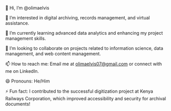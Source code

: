 👋 Hi, I’m @olimaelvis

👀 I’m interested in digital archiving, records management, and virtual assistance.

🌱 I’m currently learning advanced data analytics and enhancing my project management skills.

💞️ I’m looking to collaborate on projects related to information science, data management, and web content management.

📫 How to reach me: Email me at olimaelvis07@gmail.com or connect with me on LinkedIn.

😄 Pronouns: He/Him

⚡ Fun fact: I contributed to the successful digitization project at Kenya Railways Corporation, which improved accessibility and security for archival documents!

<!--- olimaelvis/olimaelvis is a ✨ special ✨ repository because its README.md
